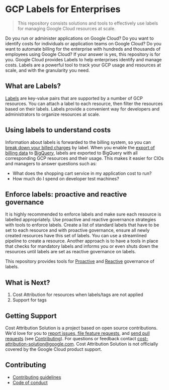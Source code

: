 # GCP Labels for Enterprises
> This repository consists solutions and tools to effectively use labels for managing Google Cloud 
> resources at scale.

Do you run or administer applications on Google Cloud? Do you want to identify costs for individuals 
or application teams on Google Cloud? Do you want to automate billing for the enterprise with hundreds 
and thousands of employees using Google Cloud? If your answer is yes, this repository is for you. Google 
Cloud provides Labels to help enterprises identify and manage costs. Labels are a powerful tool to track 
your GCP usage and resources at scale, and with the granularity you need. 

## What are Labels?
[Labels](https://cloud.google.com/resource-manager/docs/creating-managing-labels) are key-value pairs 
that are supported by a number of GCP resources. You can attach a label to each resource, then filter the 
resources based on their labels. Labels provide a convenient way for developers and administrators to 
organize resources at scale. 

## Using labels to understand costs
Information about labels is forwarded to the billing system, so you can
[break down your billed charges](https://cloud.google.com/billing/docs/how-to/bq-examples) by label. 
When you enable the [export of billing data](https://cloud.google.com/billing/docs/how-to/export-data-bigquery) 
to [BigQuery](https://cloud.google.com/bigquery/), labels are exported to BigQuery with all corresponding 
GCP resources and their usage. This makes it easier for CIOs and managers to answer questions such as:
*   What does the shopping cart service in my application cost to run?
*   How much do I spend on developer test machines?

## Enforce labels: proactive and reactive governance
It is highly recommended to enforce labels and make sure each resource is labelled appropriately. Use 
proactive and reactive governance strategies with tools to enforce labels. Create a list of standard 
labels that have to be set to each resource and with proactive governance, ensure all newly created 
resources have this set of labels. You can use a streamlined pipeline to create a resource. Another 
approach is to have a tools in place that checks for mandatory labels and informs you or even shuts 
down the resources until labels are set as reactive governance on labels. 

This repository provides tools 
for [Proactive](https://github.com/google/cost-attribution-solution/tree/main/proactive-governance/) and
[Reactive](https://github.com/google/cost-attribution-solution/tree/main/reactive-governance/) governance 
of labels.  

## What is Next?

1.  Cost Attribution for resources when labels/tags are not applied
2.  Support for tags

## Getting Support

Cost Attribution Solution is a project based on open source contributions. We'd
love for you to [report issues, file feature requests][new-issue], and
[send pull requests][new-pr] (see [Contributing](README.md#7-contributing)). For questions or feedback
contact [cost-attribution-solution@google.com](mailto:cost-attribution-solution@google.com). Cost Attribution Solution is not
officially covered by the Google Cloud product support.

## Contributing

*   [Contributing guidelines][contributing-guidelines]
*   [Code of conduct][code-of-conduct]

<!-- LINKS: https://www.markdownguide.org/basic-syntax/#reference-style-links -->

[code-of-conduct]: code-of-conduct.md
[contributing-guidelines]: CONTRIBUTING.md
[new-issue]: https://github.com/google/quota-monitoring-solution/issues/new
[new-pr]: https://github.com/google/quota-monitoring-solution/compare


